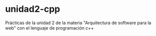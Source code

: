 # unidad2-cpp
Prácticas de la unidad 2 de la materia "Arquitectura de software para la web" con el lenguaje de programación c++
